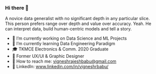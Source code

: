 ### Hi there 👋

A novice data generalist with no significant depth in any particular slice. This person prefers range over depth and value over accuracy. Yeah. He can interpret data, build human-centric models and tell a story.
- 🔭 I’m currently working on Data Science and ML Projects
- 🌱 I’m currently learning Data Engineering Paradigm
- 🎓 TKMCE Electronics & Comm. 2020 Graduate
- 🎨 Former UX/UI & Graphic Designer 
- 🔔 How to reach me: vigneshrajeshbabu@gmail.com
- 🔷 LinkedIn: www.linkedin.com/in/vigneshrbabu/
<!--
**vrbabu9000/vrbabu9000** is a ✨ _special_ ✨ repository because its `README.md` (this file) appears on your GitHub profile.

Here are some ideas to get you started:

- 🔭 I’m currently working on ...
- 🌱 I’m currently learning ...
- 👯 I’m looking to collaborate on ...
- 🤔 I’m looking for help with ...
- 💬 Ask me about ...
- 📫 How to reach me: ...
- 😄 Pronouns: ...
- ⚡ Fun fact: ...
-->
